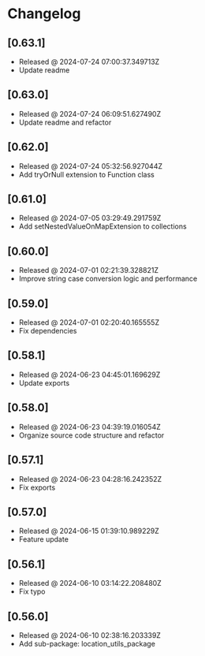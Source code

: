 # Changelog

## [0.63.1]

- Released @ 2024-07-24 07:00:37.349713Z
- Update readme

## [0.63.0]

- Released @ 2024-07-24 06:09:51.627490Z
- Update readme and refactor

## [0.62.0]

- Released @ 2024-07-24 05:32:56.927044Z
- Add tryOrNull extension to Function class

## [0.61.0]

- Released @ 2024-07-05 03:29:49.291759Z
- Add setNestedValueOnMapExtension to collections

## [0.60.0]

- Released @ 2024-07-01 02:21:39.328821Z
- Improve string case conversion logic and performance

## [0.59.0]

- Released @ 2024-07-01 02:20:40.165555Z
- Fix dependencies

## [0.58.1]

- Released @ 2024-06-23 04:45:01.169629Z
- Update exports

## [0.58.0]

- Released @ 2024-06-23 04:39:19.016054Z
- Organize source code structure and refactor

## [0.57.1]

- Released @ 2024-06-23 04:28:16.242352Z
- Fix exports

## [0.57.0]

- Released @ 2024-06-15 01:39:10.989229Z
- Feature update

## [0.56.1]

- Released @ 2024-06-10 03:14:22.208480Z
- Fix typo

## [0.56.0]

- Released @ 2024-06-10 02:38:16.203339Z
- Add sub-package: location_utils_package
